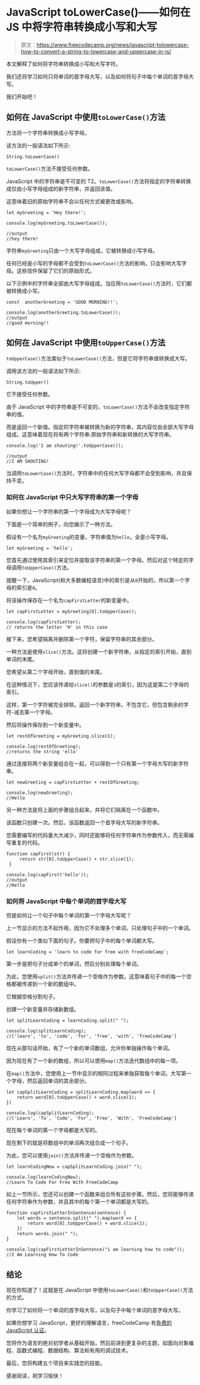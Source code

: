 # JavaScript toLowerCase()——如何在 JS 中将字符串转换成小写和大写

> 原文：<https://www.freecodecamp.org/news/javascript-tolowercase-how-to-convert-a-string-to-lowercase-and-uppercase-in-js/>

本文解释了如何将字符串转换成小写和大写字符。

我们还将学习如何只将单词的首字母大写，以及如何将句子中每个单词的首字母大写。

我们开始吧！

## 如何在 JavaScript 中使用`toLowerCase()`方法

方法将一个字符串转换成小写字母。

该方法的一般语法如下所示:

```
String.toLowerCase() 
```

`toLowerCase()`方法不接受任何参数。

JavaScript 中的字符串是不可变的 T2。`toLowerCase()`方法将指定的字符串转换成仅由小写字母组成的新字符串，并返回该值。

这意味着旧的原始字符串不会以任何方式被更改或影响。

```
let myGreeting = 'Hey there!';

console.log(myGreeting.toLowerCase());

//output
//hey there! 
```

字符串`myGreeting`只由一个大写字母组成，它被转换成小写字母。

任何已经是小写的字母都不会受到`toLowerCase()`方法的影响，只会影响大写字母。这些信件保留了它们的原始形式。

以下示例中的字符串全部由大写字母组成。当应用`toLowerCase()`方法时，它们都被转换成小写。

```
const  anotherGreeting = 'GOOD MORNING!!';

console.log(anotherGreeting.toLowerCase());
//output
//good morning!! 
```

## 如何在 JavaScript 中使用`toUpperCase()`方法

`toUpperCase()`方法类似于`toLowerCase()`方法，但是它将字符串值转换成大写。

调用该方法的一般语法如下所示:

```
String.toUpper() 
```

它不接受任何参数。

由于 JavaScript 中的字符串是不可变的，`toLowerCase()`方法不会改变指定字符串的值。

而是返回一个新值。指定的字符串被转换为新的字符串，其内容仅由全部大写字母组成。这意味着现在将有两个字符串:原始字符串和新转换的大写字符串。

```
console.log('I am shouting!'.toUpperCase());

//output
//I AM SHOUTING! 
```

当调用`toLowerCase()`方法时，字符串中的任何大写字母都不会受到影响，并且保持不变。

### 如何在 JavaScript 中只大写字符串的第一个字母

如果你想让一个字符串的第一个字母成为大写字母呢？

下面是一个简单的例子，向您展示了一种方法。

假设有一个名为`myGreeting`的变量，字符串值为`hello`，全是小写字母。

```
let myGreeting = 'hello'; 
```

您首先通过使用其索引来定位并提取该字符串的第一个字母。然后对这个特定的字母调用`toUpperCase()`方法。

提醒一下，JavaScript(和大多数编程语言)中的索引是从`0`开始的，所以第一个字母的索引是`0`。

将该操作保存在一个名为`capFirstLetter`的新变量中。

```
let capFirstLetter = myGreeting[0].toUpperCase();

console.log(capFirstLetter);
// returns the letter 'H' in this case 
```

接下来，您希望隔离并删除第一个字符，保留字符串的其余部分。

一种方法是使用`slice()`方法。这将创建一个新字符串，从指定的索引开始，直到单词的末尾。

您希望从第二个字母开始，直到值的末尾。

在这种情况下，您应该传递给`slice()`的参数是`1`的索引，因为这是第二个字母的索引。

这样，第一个字符被完全排除。返回一个新字符串，不包含它，但包含剩余的字符-减去第一个字母。

然后将操作保存到一个新变量中。

```
let restOfGreeting = myGreeting.slice(1);

console.log(restOfGreeting);
//returns the string 'ello' 
```

通过连接将两个新变量组合在一起，可以得到一个只有第一个字母大写的新字符串。

```
let newGreeting = capFirstLetter + restOfGreeting;

console.log(newGreeting);
//Hello 
```

另一种方法是将上面的步骤组合起来，并将它们隔离在一个函数中。

该函数只创建一次。然后，该函数返回一个首字母大写的新字符串。

您需要编写的代码量大大减少，同时还能够将任何字符串作为参数传入，而无需编写重复的代码。

```
function capFirst(str) {
     return str[0].toUpperCase() + str.slice(1);
 }

console.log(capFirst('hello'));
//output 
//Hello 
```

### 如何将 JavaScript 中每个单词的首字母大写

但是如何让一个句子中每个单词的第一个字母大写呢？

上一节显示的方法不起作用，因为它不处理多个单词，只处理句子中的一个单词。

假设你有一个类似下面的句子。你要把句子中的每个单词都大写。

```
let learnCoding = 'learn to code for free with freeCodeCamp'; 
```

第一步是把句子分成单个的单词，然后分别处理每个单词。

为此，您使用`split()`方法并传递一个空格作为参数。这意味着句子中的每一个空格都被传递到一个新的数组中。

它根据空格分割句子。

创建一个新变量并存储新数组。

```
let splitLearnCoding = learnCoding.split(" ");

console.log(splitLearnCoding); 
//['learn', 'to', 'code', 'for', 'free', 'with', 'freeCodeCamp'] 
```

现在从那句话开始，有了一个新的单词数组，允许你单独操作每个单词。

因为现在有了一个新的数组，所以可以使用`map()`方法迭代数组中的每一项。

在`map()`方法中，您使用上一节中显示的相同过程来单独获取每个单词，大写第一个字母，然后返回单词的其余部分。

```
let capSplitLearnCoding = splitLearnCoding.map(word => {
    return word[0].toUpperCase() + word.slice(1);
})

console.log(capSplitLearnCoding);
//['Learn', 'To', 'Code', 'For', 'Free', 'With', 'FreeCodeCamp'] 
```

现在每个单词的第一个字母都是大写的。

现在剩下的就是将数组中的单词再次组合成一个句子。

为此，您可以使用`join()`方法并传递一个空格作为参数。

```
let learnCodingNew = capSplitLearnCoding.join(" ");

console.log(learnCodingNew);
//Learn To Code For Free With FreeCodeCamp 
```

如上一节所示，您还可以创建一个函数来组合所有这些步骤。然后，您将能够传递任何字符串作为参数，并且其中的每个第一个单词都是大写的。

```
function capFirstLetterInSentence(sentence) {
    let words = sentence.split(" ").map(word => {
        return word[0].toUpperCase() + word.slice(1);
    })
    return words.join(" ");
}

console.log(capFirstLetterInSentence("i am learning how to code"));
//I Am Learning How To Code 
```

## 结论

现在你知道了！这就是在 JavaScript 中使用`toLowerCase()`和`toUpperCase()`方法的方式。

你学习了如何将一个单词的首字母大写，以及句子中每个单词的首字母大写。

如果你想学习 JavaScript，更好的理解语言，freeCodeCamp 有[免费的 JavaScript 认证](https://www.freecodecamp.org/learn/javascript-algorithms-and-data-structures/)。

您将作为语言的绝对初学者从基础开始，然后前进到更复杂的主题，如面向对象编程、函数式编程、数据结构、算法和有用的调试技术。

最后，您将构建五个项目来实践您的技能。

感谢阅读，祝学习愉快！